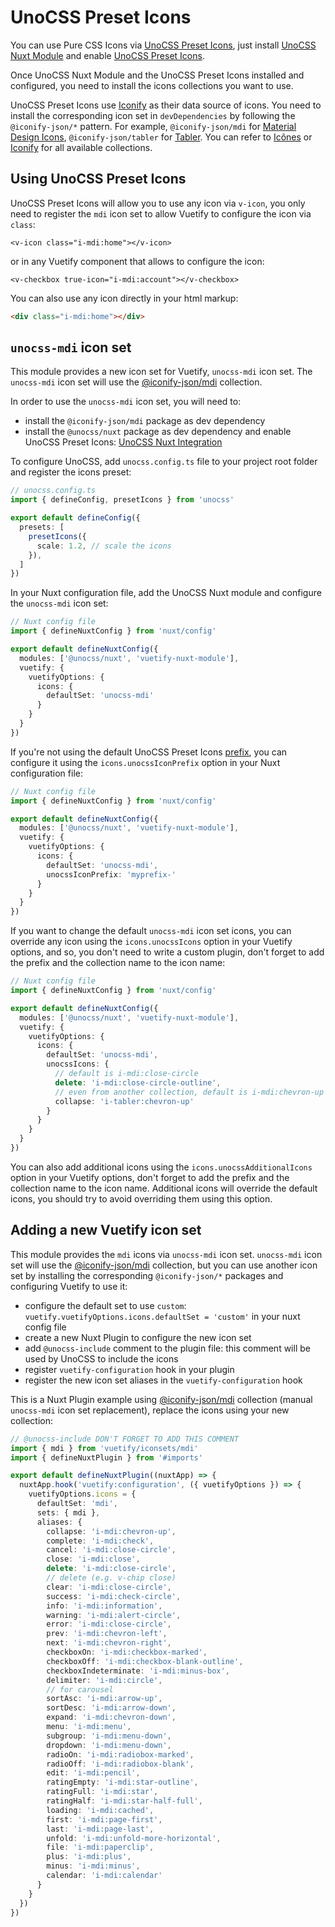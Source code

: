 # UnoCSS Preset Icons

You can use Pure CSS Icons via [UnoCSS Preset Icons](https://unocss.dev/presets/icons), just install [UnoCSS Nuxt Module](https://unocss.dev/integrations/nuxt) and enable [UnoCSS Preset Icons](https://unocss.dev/presets/icons).

Once UnoCSS Nuxt Module and the UnoCSS Preset Icons installed and configured, you need to install the icons collections you want to use.

UnoCSS Preset Icons use [Iconify](https://iconify.design/) as their data source of icons. You need to install the corresponding icon set in `devDependencies` by following the `@iconify-json/*` pattern. For example, `@iconify-json/mdi` for [Material Design Icons](https://materialdesignicons.com/), `@iconify-json/tabler` for [Tabler](https://tabler-icons.io/). You can refer to [Icônes](https://icones.js.org/) or [Iconify](https://icon-sets.iconify.design/) for all available collections.

## Using UnoCSS Preset Icons

UnoCSS Preset Icons will allow you to use any icon via `v-icon`, you only need to register the `mdi` icon set to allow Vuetify to configure the icon via `class`:
```vue
<v-icon class="i-mdi:home"></v-icon>
```

or in any Vuetify component that allows to configure the icon:
```vue
<v-checkbox true-icon="i-mdi:account"></v-checkbox>
```

You can also use any icon directly in your html markup:

```html
<div class="i-mdi:home"></div>
```

## `unocss-mdi` icon set

This module provides a new icon set for Vuetify, `unocss-mdi` icon set. The `unocss-mdi` icon set will use the [@iconify-json/mdi](https://icon-sets.iconify.design/mdi/) collection.

In order to use the `unocss-mdi` icon set, you will need to:
- install the `@iconify-json/mdi` package as dev dependency
- install the `@unocss/nuxt` package as dev dependency and enable UnoCSS Preset Icons: [UnoCSS Nuxt Integration](https://unocss.dev/integrations/nuxt)

To configure UnoCSS, add `unocss.config.ts` file to your project root folder and register the icons preset:
```ts
// unocss.config.ts
import { defineConfig, presetIcons } from 'unocss'

export default defineConfig({
  presets: [
    presetIcons({
      scale: 1.2, // scale the icons
    }),
  ]
})
```

In your Nuxt configuration file, add the UnoCSS Nuxt module and configure the `unocss-mdi` icon set:
```ts
// Nuxt config file
import { defineNuxtConfig } from 'nuxt/config'

export default defineNuxtConfig({
  modules: ['@unocss/nuxt', 'vuetify-nuxt-module'],
  vuetify: {
    vuetifyOptions: {
      icons: {
        defaultSet: 'unocss-mdi'
      }
    }
  }
})
```

If you're not using the default UnoCSS Preset Icons [prefix](https://unocss.dev/presets/icons#prefix), you can configure it using the `icons.unocssIconPrefix` option in your Nuxt configuration file:
```ts
// Nuxt config file
import { defineNuxtConfig } from 'nuxt/config'

export default defineNuxtConfig({
  modules: ['@unocss/nuxt', 'vuetify-nuxt-module'],
  vuetify: {
    vuetifyOptions: {
      icons: {
        defaultSet: 'unocss-mdi',
        unocssIconPrefix: 'myprefix-'
      }
    }
  }
})
```

If you want to change the default `unocss-mdi` icon set icons, you can override any icon using the `icons.unocssIcons` option in your Vuetify options, and so, you don't need to write a custom plugin, don't forget to add the prefix and the collection name to the icon name:
```ts
// Nuxt config file
import { defineNuxtConfig } from 'nuxt/config'

export default defineNuxtConfig({
  modules: ['@unocss/nuxt', 'vuetify-nuxt-module'],
  vuetify: {
    vuetifyOptions: {
      icons: {
        defaultSet: 'unocss-mdi',
        unocssIcons: {
          // default is i-mdi:close-circle
          delete: 'i-mdi:close-circle-outline',
          // even from another collection, default is i-mdi:chevron-up
          collapse: 'i-tabler:chevron-up'
        }
      }
    }
  }
})
```

You can also add additional icons using the `icons.unocssAdditionalIcons` option in your Vuetify options, don't forget to add the prefix and the collection name to the icon name. Additional icons will override the default icons, you should try to avoid overriding them using this option.

## Adding a new Vuetify icon set

This module provides the `mdi` icons via `unocss-mdi` icon set. `unocss-mdi` icon set will use the [@iconify-json/mdi](https://icon-sets.iconify.design/mdi/) collection, but you can use another icon set by installing the corresponding `@iconify-json/*` packages and configuring Vuetify to use it:
- configure the default set to use `custom`: `vuetify.vuetifyOptions.icons.defaultSet = 'custom'` in your nuxt config file
- create a new Nuxt Plugin to configure the new icon set
- add `@unocss-include` comment to the plugin file: this comment will be used by UnoCSS to include the icons
- register `vuetify-configuration` hook in your plugin
- register the new icon set aliases in the `vuetify-configuration` hook

This is a Nuxt Plugin example using [@iconify-json/mdi](https://icon-sets.iconify.design/mdi/) collection (manual `unocss-mdi` icon set replacement), replace the icons using your new collection:
```ts
// @unocss-include DON'T FORGET TO ADD THIS COMMENT
import { mdi } from 'vuetify/iconsets/mdi'
import { defineNuxtPlugin } from '#imports'

export default defineNuxtPlugin((nuxtApp) => {
  nuxtApp.hook('vuetify:configuration', ({ vuetifyOptions }) => {
    vuetifyOptions.icons = {
      defaultSet: 'mdi',
      sets: { mdi },
      aliases: {
        collapse: 'i-mdi:chevron-up',
        complete: 'i-mdi:check',
        cancel: 'i-mdi:close-circle',
        close: 'i-mdi:close',
        delete: 'i-mdi:close-circle',
        // delete (e.g. v-chip close)
        clear: 'i-mdi:close-circle',
        success: 'i-mdi:check-circle',
        info: 'i-mdi:information',
        warning: 'i-mdi:alert-circle',
        error: 'i-mdi:close-circle',
        prev: 'i-mdi:chevron-left',
        next: 'i-mdi:chevron-right',
        checkboxOn: 'i-mdi:checkbox-marked',
        checkboxOff: 'i-mdi:checkbox-blank-outline',
        checkboxIndeterminate: 'i-mdi:minus-box',
        delimiter: 'i-mdi:circle',
        // for carousel
        sortAsc: 'i-mdi:arrow-up',
        sortDesc: 'i-mdi:arrow-down',
        expand: 'i-mdi:chevron-down',
        menu: 'i-mdi:menu',
        subgroup: 'i-mdi:menu-down',
        dropdown: 'i-mdi:menu-down',
        radioOn: 'i-mdi:radiobox-marked',
        radioOff: 'i-mdi:radiobox-blank',
        edit: 'i-mdi:pencil',
        ratingEmpty: 'i-mdi:star-outline',
        ratingFull: 'i-mdi:star',
        ratingHalf: 'i-mdi:star-half-full',
        loading: 'i-mdi:cached',
        first: 'i-mdi:page-first',
        last: 'i-mdi:page-last',
        unfold: 'i-mdi:unfold-more-horizontal',
        file: 'i-mdi:paperclip',
        plus: 'i-mdi:plus',
        minus: 'i-mdi:minus',
        calendar: 'i-mdi:calendar'
      }
    }
  })
})
```
